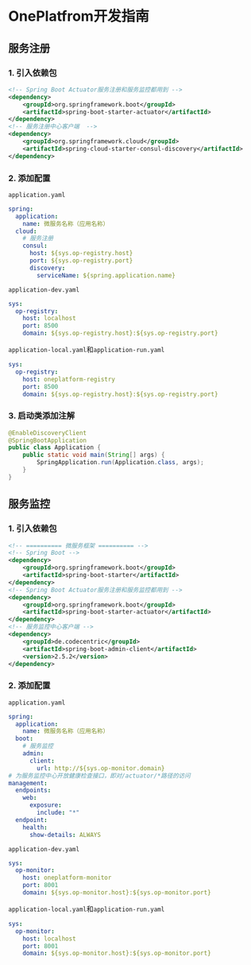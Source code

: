 # OnePlatfrom开发指南

## 服务注册

### 1. 引入依赖包

```xml
<!-- Spring Boot Actuator服务注册和服务监控都用到 -->
<dependency>
    <groupId>org.springframework.boot</groupId>
    <artifactId>spring-boot-starter-actuator</artifactId>
</dependency>
<!-- 服务注册中心客户端  -->
<dependency>
    <groupId>org.springframework.cloud</groupId>
    <artifactId>spring-cloud-starter-consul-discovery</artifactId>
</dependency>
```

### 2. 添加配置

`application.yaml`

```yaml
spring:
  application:
    name: 微服务名称（应用名称）
  cloud:
    # 服务注册
    consul:
      host: ${sys.op-registry.host}
      port: ${sys.op-registry.port}
      discovery:
        serviceName: ${spring.application.name}
```

`application-dev.yaml`

```yaml
sys:
  op-registry:
    host: localhost
    port: 8500
    domain: ${sys.op-registry.host}:${sys.op-registry.port}
```

`application-local.yaml`和`application-run.yaml`

```yaml
sys:
  op-registry:
    host: oneplatform-registry
    port: 8500
    domain: ${sys.op-registry.host}:${sys.op-registry.port}
```

### 3. 启动类添加注解

```java
@EnableDiscoveryClient
@SpringBootApplication
public class Application {
    public static void main(String[] args) {
        SpringApplication.run(Application.class, args);
    }
}
```

## 服务监控

### 1. 引入依赖包

```xml
<!-- ========== 微服务框架 ========== -->
<!-- Spring Boot -->
<dependency>
    <groupId>org.springframework.boot</groupId>
    <artifactId>spring-boot-starter</artifactId>
</dependency>
<!-- Spring Boot Actuator服务注册和服务监控都用到 -->
<dependency>
    <groupId>org.springframework.boot</groupId>
    <artifactId>spring-boot-starter-actuator</artifactId>
</dependency>
<!-- 服务监控中心客户端 -->
<dependency>
    <groupId>de.codecentric</groupId>
    <artifactId>spring-boot-admin-client</artifactId>
    <version>2.5.2</version>
</dependency>
```

### 2. 添加配置

`application.yaml`

```yaml
spring:
  application:
    name: 微服务名称（应用名称）
  boot:
    # 服务监控
    admin:
      client:
        url: http://${sys.op-monitor.domain}
# 为服务监控中心开放健康检查接口，即对/actuator/*路径的访问
management:
  endpoints:
    web:
      exposure:
        include: "*"
  endpoint:
    health:
      show-details: ALWAYS
```

`application-dev.yaml`

```yaml
sys:
  op-monitor:
    host: oneplatform-monitor
    port: 8001
    domain: ${sys.op-monitor.host}:${sys.op-monitor.port}
```

`application-local.yaml`和`application-run.yaml`

```yaml
sys:
  op-monitor:
    host: localhost
    port: 8001
    domain: ${sys.op-monitor.host}:${sys.op-monitor.port}
```

